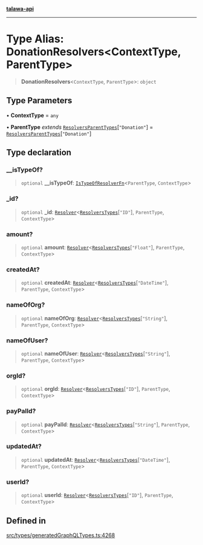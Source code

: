 [**talawa-api**](../../../README.md)

***

# Type Alias: DonationResolvers\<ContextType, ParentType\>

> **DonationResolvers**\<`ContextType`, `ParentType`\>: `object`

## Type Parameters

• **ContextType** = `any`

• **ParentType** *extends* [`ResolversParentTypes`](ResolversParentTypes.md)\[`"Donation"`\] = [`ResolversParentTypes`](ResolversParentTypes.md)\[`"Donation"`\]

## Type declaration

### \_\_isTypeOf?

> `optional` **\_\_isTypeOf**: [`IsTypeOfResolverFn`](IsTypeOfResolverFn.md)\<`ParentType`, `ContextType`\>

### \_id?

> `optional` **\_id**: [`Resolver`](Resolver.md)\<[`ResolversTypes`](ResolversTypes.md)\[`"ID"`\], `ParentType`, `ContextType`\>

### amount?

> `optional` **amount**: [`Resolver`](Resolver.md)\<[`ResolversTypes`](ResolversTypes.md)\[`"Float"`\], `ParentType`, `ContextType`\>

### createdAt?

> `optional` **createdAt**: [`Resolver`](Resolver.md)\<[`ResolversTypes`](ResolversTypes.md)\[`"DateTime"`\], `ParentType`, `ContextType`\>

### nameOfOrg?

> `optional` **nameOfOrg**: [`Resolver`](Resolver.md)\<[`ResolversTypes`](ResolversTypes.md)\[`"String"`\], `ParentType`, `ContextType`\>

### nameOfUser?

> `optional` **nameOfUser**: [`Resolver`](Resolver.md)\<[`ResolversTypes`](ResolversTypes.md)\[`"String"`\], `ParentType`, `ContextType`\>

### orgId?

> `optional` **orgId**: [`Resolver`](Resolver.md)\<[`ResolversTypes`](ResolversTypes.md)\[`"ID"`\], `ParentType`, `ContextType`\>

### payPalId?

> `optional` **payPalId**: [`Resolver`](Resolver.md)\<[`ResolversTypes`](ResolversTypes.md)\[`"String"`\], `ParentType`, `ContextType`\>

### updatedAt?

> `optional` **updatedAt**: [`Resolver`](Resolver.md)\<[`ResolversTypes`](ResolversTypes.md)\[`"DateTime"`\], `ParentType`, `ContextType`\>

### userId?

> `optional` **userId**: [`Resolver`](Resolver.md)\<[`ResolversTypes`](ResolversTypes.md)\[`"ID"`\], `ParentType`, `ContextType`\>

## Defined in

[src/types/generatedGraphQLTypes.ts:4268](https://github.com/Suyash878/talawa-api/blob/e4413cec641a837926071678fed3c7f67234e31e/src/types/generatedGraphQLTypes.ts#L4268)
